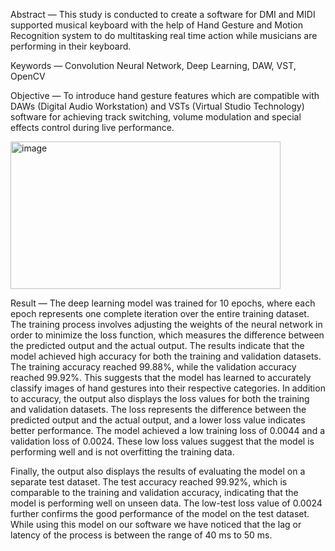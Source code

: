 Abstract — This study is conducted to create a software for DMI and MIDI supported musical keyboard with the help of Hand Gesture and Motion Recognition system to do multitasking real time action while musicians are performing in their keyboard.

Keywords — Convolution Neural Network, Deep Learning, DAW, VST, OpenCV

Objective — To introduce hand gesture features which are compatible with DAWs (Digital Audio Workstation) and VSTs (Virtual Studio Technology) software for achieving track switching, volume modulation and special effects control during live performance.

<img width="432" height="236" alt="image" src="https://github.com/user-attachments/assets/08df2c8a-dbdb-47a8-ba23-5f0d1a0caf58" />

Result — The deep learning model was trained for 10 epochs, where each epoch represents one complete iteration over the entire training dataset. The training process involves adjusting the weights of the neural network in order to minimize the loss function, which measures the difference between the predicted output and the actual output.
The results indicate that the model achieved high accuracy for both the training and validation datasets. The training accuracy reached 99.88%, while the validation accuracy reached 99.92%. This suggests that the model has learned to accurately classify images of hand gestures into their respective categories.
In addition to accuracy, the output also displays the loss values for both the training and validation datasets. The loss represents the difference between the predicted output and the actual output, and a lower loss value indicates better performance. The model achieved a low training loss of 0.0044 and a validation loss of 0.0024. 
These low loss values suggest that the model is performing well and is not overfitting the training data.
 
Finally, the output also displays the results of evaluating the model on a separate test dataset. The test accuracy reached 99.92%, which is comparable to the training and validation accuracy, indicating that the model is performing well on unseen data. The low-test loss value of 0.0024 further confirms the good performance of the model on the test dataset.
While using this model on our software we have noticed that the lag or latency of the process is between the range of 40 ms to 50 ms.
